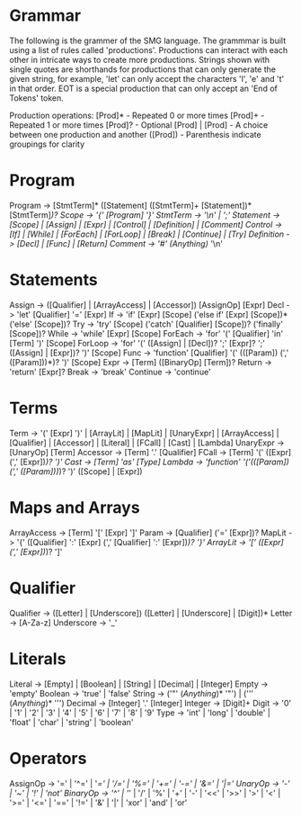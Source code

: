 # Grammar
The following is the grammer of the SMG language. The grammmar is built using
a list of rules called 'productions'. Productions can interact with each other
in intricate ways to create more productions. Strings shown with single quotes
are shorthands for productions that can only generate the given string, for
example, 'let' can only accept the characters 'l', 'e' and 't' in that order.
EOT is a special production that can only accept an 'End of Tokens' token.

Production operations:
[Prod]*            - Repeated 0 or more times
[Prod]+            - Repeated 1 or more times
[Prod]?            - Optional
[Prod] | [Prod]    - A choice between one production and another
([Prod])           - Parenthesis indicate groupings for clarity

# Program
Program     -> [StmtTerm]* ([Statement] ([StmtTerm]+ [Statement])* [StmtTerm]*)?
Scope       -> '{' [Program] '}'
StmtTerm    -> '\n' | ';'
Statement   -> [Scope] | [Assign] | [Expr] | [Control] | [Definition] | [Comment]
Control     -> [If] | [While] | [ForEach] | [ForLoop] | [Break] | [Continue] | [Try]
Definition  -> [Decl] | [Func] | [Return]
Comment     -> '#' (_Anything_)* '\n'

# Statements
Assign      -> ([Qualifier] | [ArrayAccess] | [Accessor]) [AssignOp] [Expr]
Decl        -> 'let' [Qualifier] '=' [Expr]
If          -> 'if' [Expr] [Scope] ('else if' [Expr] [Scope])* ('else' [Scope])?
Try         -> 'try' [Scope] ('catch' [Qualifier] [Scope])? ('finally' [Scope])?
While       -> 'while' [Expr] [Scope]
ForEach     -> 'for' '(' [Qualifier] 'in' [Term] ')' [Scope]
ForLoop     -> 'for' '(' ([Assign] | [Decl])? ';' [Expr]? ';' ([Assign] | [Expr])? ')' [Scope]
Func        -> 'function' [Qualifier] '(' (([Param]) (',' ([Param]))*)? ')' [Scope]
Expr        -> [Term] ([BinaryOp] [Term])?
Return      -> 'return' [Expr]?
Break       -> 'break'
Continue    -> 'continue'

# Terms
Term        -> '(' [Expr] ')' | [ArrayLit] | [MapLit] | [UnaryExpr] | [ArrayAccess] | 
    [Qualifier] | [Accessor] | [Literal] | [FCall] | [Cast] | [Lambda]
UnaryExpr   -> [UnaryOp] [Term]
Accessor    -> [Term] '.' [Qualifier]
FCall       -> [Term] '(' ([Expr] (',' [Expr])*)? ')'
Cast        -> [Term] 'as' [Type]
Lambda      -> 'function' '('(([Param]) (',' ([Param]))*)? ')' ([Scope] | [Expr])

# Maps and Arrays
ArrayAccess -> [Term] '[' [Expr] ']'
Param       -> [Qualifier] ('=' [Expr])?
MapLit      -> '{' ([Qualifier] ':' [Expr] (',' [Qualifier] ':' [Expr])*)? '}'
ArrayLit    -> '[' ([Expr] (',' [Expr])*)? ']'

# Qualifier
Qualifier   -> ([Letter] | [Underscore]) ([Letter] | [Underscore] | [Digit])* 
Letter      -> [A-Za-z]
Underscore  -> '_'

# Literals
Literal     -> [Empty] | [Boolean] | [String] | [Decimal] | [Integer]
Empty       -> 'empty'
Boolean     -> 'true' | 'false'
String      -> ('\"' (_Anything_)* '\"') | ('\'' (_Anything_)* '\'')
Decimal     -> [Integer] '.' [Integer]
Integer     -> [Digit]+
Digit       -> '0' | '1' | '2' | '3' | '4' | '5' | '6' | '7' | '8' | '9'
Type        -> 'int' | 'long' | 'double' | 'float' | 'char' | 'string' | 'boolean'

# Operators
AssignOp    -> '=' | '^=' | '*=' | '/=' | '%=' | '+=' | '-=' | '&=' | '|='
UnaryOp     -> '-' | '~' | '!' | 'not'
BinaryOp    -> '^' | '*' | '/' | '%' | '+' | '-' | '<<' | '>>' | 
    '>' | '<' | '>=' | '<=' | '==' | '!=' | '&' | '|' | 'xor' | 'and' | 'or'


